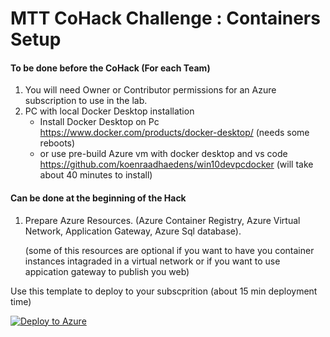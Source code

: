 

# MTT CoHack Challenge : Containers Setup


#### To be done before the CoHack (For each Team)

1. You will need Owner or Contributor permissions for an Azure subscription to use in the lab.
2. PC with local Docker Desktop installation 
    - Install Docker Desktop on Pc  <https://www.docker.com/products/docker-desktop/> (needs some reboots)
    - or use pre-build Azure vm with docker desktop and vs code <https://github.com/koenraadhaedens/win10devpcdocker> (will take about 40 minutes to install)

#### Can be done at the beginning of the Hack    

1. Prepare Azure Resources. (Azure Container Registry, Azure Virtual Network, Application Gateway, Azure Sql database).

    (some of this resources are optional if you want to have you container instances intagraded in a virtual network or if you want to use appication gateway to publish you web)
    
Use this template to deploy to your subscprition (about 15 min deployment time)
     

[![Deploy to Azure](https://aka.ms/deploytoazurebutton)](https://portal.azure.com/#create/Microsoft.Template/uri/https%3A%2F%2Fraw.githubusercontent.com%2Fkoenraadhaedens%2FMTTCohackContainers%2Fmain%2Fbeforecohack.json)
